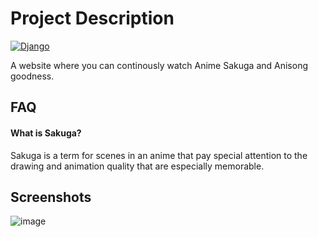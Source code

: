 
# Project Description
[![Django](https://img.shields.io/badge/Django-092E20?style=for-the-badge&logo=django&logoColor=green)](https://www.djangoproject.com/)

A website where you can continously watch Anime Sakuga and Anisong goodness.



## FAQ

#### What is Sakuga?

Sakuga is a term for scenes in an anime that pay special attention to the drawing and animation quality that are especially memorable.



## Screenshots

![image](https://github.com/user-attachments/assets/e24260e0-e48e-460f-82d8-1a705c869802)



